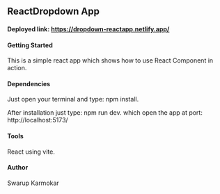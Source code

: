## ReactDropdown App

#### Deployed link: https://dropdown-reactapp.netlify.app/

#### Getting Started
This is a simple react app which shows how to use React Component in action.

#### Dependencies
Just open your terminal and type: npm install.

After installation just type: npm run dev. which open the app at port: http://localhost:5173/

#### Tools
React using vite.

#### Author
Swarup Karmokar
